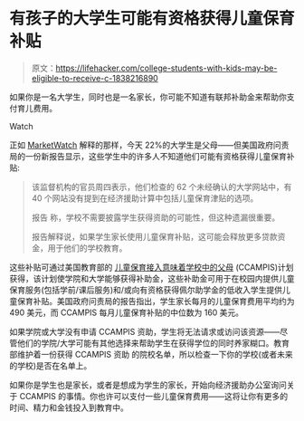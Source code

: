 # 有孩子的大学生可能有资格获得儿童保育补贴

> 原文：<https://lifehacker.com/college-students-with-kids-may-be-eligible-to-receive-c-1838216890>

如果你是一名大学生，同时也是一名家长，你可能不知道有联邦补助金来帮助你支付育儿费用。

Watch

正如 [MarketWatch](https://www.marketwatch.com/story/too-many-colleges-arent-telling-student-parents-this-valuable-piece-of-information-agency-says-2019-09-16) 解释的那样，今天 22%的大学生是父母——但美国政府问责局的一份新报告显示，这些学生中的许多人不知道他们可能有资格获得儿童保育补贴:

> 该监督机构的官员周四表示，他们检查的 62 个未经确认的大学网站中，有 40 个网站没有提到在经济援助计算中包括儿童保育津贴的选项。
> 
> 报告 称，学校不需要披露学生获得资助的可能性，但这种遗漏很重要。
> 
> 报告解释说，如果学生家长使用儿童保育补贴，这可能会释放更多贷款资金，用于他们的学校教育。

这些补贴可通过美国教育部的 [儿童保育接入意味着学校中的父母](https://www2.ed.gov/programs/campisp/index.html) (CCAMPIS)计划获得，该计划使学院和大学能够获得补助金，这些补助金可用于在校园内提供儿童保育服务(包括学前/课后服务)和/或向有资格获得佩尔助学金的低收入学生提供儿童保育补贴。美国政府问责局的报告指出，学生家长每月的儿童保育费用平均约为 490 美元，而 CCAMPIS 每月儿童保育补贴的中位数为 160 美元。

如果学院或大学没有申请 CCAMPIS 资助，学生将无法请求或访问该资源——尽管他们的学院/大学可能有其他选择来帮助学生在获得学位的同时养家糊口。教育部维护着一份获得 CCAMPIS 资助 的院校名单，所以检查一下你的学校(或者未来的学校)是否在名单上。

如果你是学生也是家长，或者是想成为学生的家长，开始向经济援助办公室询问关于 CCAMPIS 的事情。你也许可以支付一些儿童保育费用——这将让你有更多的时间、精力和金钱投入到教育中。